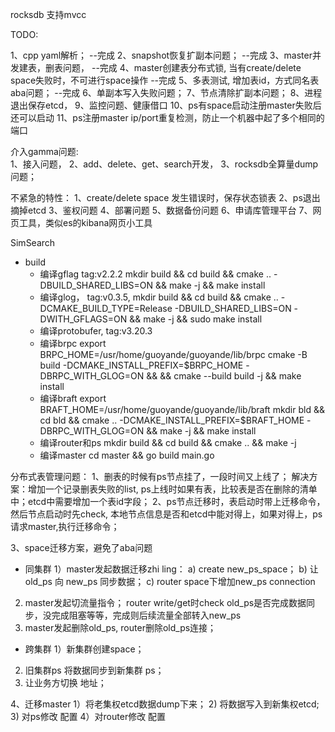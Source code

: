 
rocksdb  支持mvcc


TODO:

1、cpp yaml解析；                                                    --完成
2、snapshot恢复扩副本问题；                                            --完成
3、master并发建表，删表问题，                                           --完成
4、master创建表分布式锁, 当有create/delete space失败时，不可进行space操作  --完成
5、多表测试, 增加表id，方式同名表aba问题；                                --完成
6、单副本写入失败问题；
7、节点清除扩副本问题；
8、进程退出保存etcd，
9、监控问题、健康借口
10、ps有space启动注册master失败后还可以启动
11、ps注册master ip/port重复检测，防止一个机器中起了多个相同的端口


介入gamma问题:  
1、接入问题，
2、add、delete、get、search开发，
3、rocksdb全算量dump问题；


不紧急的特性：
1、create/delete space 发生错误时，保存状态锁表
2、ps退出摘掉etcd
3、鉴权问题
4、部署问题
5、数据备份问题
6、申请库管理平台
7、网页工具，类似es的kibana网页小工具


SimSearch


- build
    - 编译gflag tag:v2.2.2
        mkdir build && cd build && cmake .. -DBUILD_SHARED_LIBS=ON && make -j && make install
    - 编译glog， tag:v0.3.5, 
        mkdir build && cd build && cmake .. -DCMAKE_BUILD_TYPE=Release -DBUILD_SHARED_LIBS=ON -DWITH_GFLAGS=ON && make -j && sudo make install
    - 编译protobufer, tag:v3.20.3
    - 编译brpc
        export BRPC_HOME=/usr/home/guoyande/guoyande/lib/brpc
        cmake -B build -DCMAKE_INSTALL_PREFIX=$BRPC_HOME -DBRPC_WITH_GLOG=ON && && cmake --build build -j && make install
    - 编译braft
        export BRAFT_HOME=/usr/home/guoyande/guoyande/lib/braft
        mkdir bld && cd bld && cmake .. -DCMAKE_INSTALL_PREFIX=$BRAFT_HOME -DBRPC_WITH_GLOG=ON && make -j && make install
    - 编译router和ps
        mkdir build && cd build && cmake .. && make -j
    - 编译master
        cd master && go build main.go




分布式表管理问题：
1、删表的时候有ps节点挂了，一段时间又上线了；          解决方案：增加一个记录删表失败的list, ps上线时如果有表，比较表是否在删除的清单中；etcd中需要增加一个表id字段；
2、ps节点迁移时，表启动时带上迁移命令，然后节点启动时先check, 本地节点信息是否和etcd中能对得上，如果对得上，ps请求master,执行迁移命令；

3、space迁移方案，避免了aba问题
- 同集群
1）master发起数据迁移zhi ling：
    a) create new_ps_space；
    b) 让old_ps 向 new_ps 同步数据；
    c) router space下增加new_ps connection
2) master发起切流量指令；
    router write/get时check old_ps是否完成数据同步，没完成阻塞等等，完成则后续流量全部转入new_ps
3) master发起删除old_ps, router删除old_ps连接；
- 跨集群
1）新集群创建space；
2) 旧集群ps 将数据同步到新集群 ps；
3) 让业务方切换 地址；

4、迁移master
1）将老集权etcd数据dump下来；
2) 将数据写入到新集权etcd;
3) 对ps修改 配置
4）对router修改 配置

